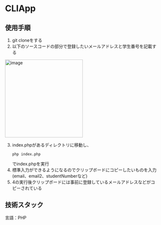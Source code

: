 # CLIApp
## 使用手順
1. git cloneをする
2. 以下のソースコードの部分で登録したいメールアドレスと学生番号を記載する
<img width="256" alt="image" src="https://github.com/nogo-n/CLIApp/assets/158240732/bfdb28e5-54e8-484c-b491-e68dbfb4caea">

3. index.phpがあるディレクトリに移動し、
   ```
   php index.php
   ```
   でindex.phpを実行
4. 標準入力ができるようになるのでクリップボードにコピーしたいものを入力(email、email2、studentNumberなど)
5. 4の実行後クリップボードには事前に登録しているメールアドレスなどがコピーされている


## 技術スタック
言語：PHP
